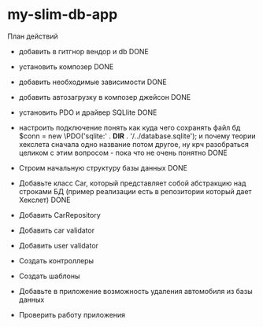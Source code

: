 # my-slim-db-app

План действий
- добавить в гитгнор вендор и db DONE
- установить композер DONE
- добавить необходимые зависимости DONE
- добавить автозагрузку в композер джейсон DONE
- установить PDO и драйвер SQLlite DONE
- настроить подключение
понять как куда чего сохранять файл бд
$conn = new \PDO('sqlite:' . __DIR__ . '/../database.sqlite');
и почему теории хекслета сначала одно название потом другое, ну крч разобраться целиком
с этим вопросом - пока что не очень понятно DONE

- Строим начальную структуру базы данных DONE
- Добавьте класс Car, который представляет собой абстракцию над строками БД (пример реализации есть в
репозитории который дает Хекслет) DONE
- Добавить CarRepository
- Добавить car validator
- Добавить user validator
- Создать контроллеры
- Создать шаблоны
- Добавьте в приложение возможность удаления автомобиля из базы данных
- Проверить работу приложения
 